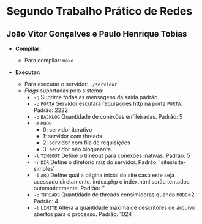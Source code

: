 # Segundo Trabalho Prático de Redes

## João Vitor Gonçalves e Paulo Henrique Tobias

- **Compilar:**
	- Para compilar: `make`

- **Executar:**
	- Para executar o servidor: `./servidor`
	- *Flags* suportadas pelo sistema:
		- `-q`	Suprime todas as mensagens da saída padrão.
		- `-p`	`PORTA`	Servidor escutará requisições http na porta `PORTA`. Padrão: 2222
		- `-b`	`BACKLOG`	Quantidade de conexões enfileiradas. Padrão: 5
		- `-m`	`MODO`
			- 0: servidor iterativo
			- 1: servidor com threads
			- 2: servidor com fila de requisições
			- 3: servidor não bloqueante.
		- `-t`	`TIMEOUT`	Define o timeout para conexões inativas. Padrão: 5
		- `-r`	`DIR`	Define o diretório raiz do servidor. Padrão: 'sites/site-simples'
		- `-i`	`ARQ`	Define qual a página inicial do site caso este seja acessado diretamente. index.php e index.html serão tentados automaticamente. Padrão: ''
		- `-c`	`THREADS`	Quantidade de threads consimidoras quando `MODO`=2. Padrão: 4
		- `-l`	`LIMITE`	Altera a quantidade máxima de descritores de arquivo abertos para o processo. Padrão: 1024
